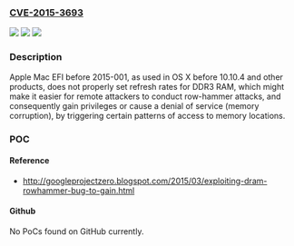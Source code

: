 ### [CVE-2015-3693](https://cve.mitre.org/cgi-bin/cvename.cgi?name=CVE-2015-3693)
![](https://img.shields.io/static/v1?label=Product&message=n%2Fa&color=blue)
![](https://img.shields.io/static/v1?label=Version&message=n%2Fa&color=blue)
![](https://img.shields.io/static/v1?label=Vulnerability&message=n%2Fa&color=brighgreen)

### Description

Apple Mac EFI before 2015-001, as used in OS X before 10.10.4 and other products, does not properly set refresh rates for DDR3 RAM, which might make it easier for remote attackers to conduct row-hammer attacks, and consequently gain privileges or cause a denial of service (memory corruption), by triggering certain patterns of access to memory locations.

### POC

#### Reference
- http://googleprojectzero.blogspot.com/2015/03/exploiting-dram-rowhammer-bug-to-gain.html

#### Github
No PoCs found on GitHub currently.

